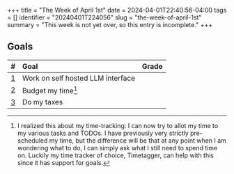 +++
title      = "The Week of April 1st"
date       = 2024-04-01T22:40:56-04:00
tags       = []
identifier = "20240401T224056"
slug       = "the-week-of-april-1st"
summary    = "This week is not yet over, so this entry is incomplete."
+++

## Goals
| #                                       | Goal                              | Grade |
|:----------------------------------------|:----------------------------------|:------|
| [1](#work-on-self-hosted-llm-interface) | Work on self hosted LLM interface |       |
| [2](#budget-my-time)                    | Budget my time[^1]                |       |
| [3](#do-my-taxes)                       | Do my taxes                       |       |

[//]: # (## Notes)
[//]: # (### Work on self hosted LLM interface)
[//]: # (### Budget my time)
[//]: # (### Do my taxes)

[^1]: I realized this about my time-tracking: I can now try to allot my time to my various tasks and TODOs. I have previously very strictly pre-scheduled my time, but the difference will be that at any point when I am wondering what to do, I can simply ask what I still need to spend time on. Luckily my time tracker of choice, Timetagger, can help with this since it has support for goals. 
